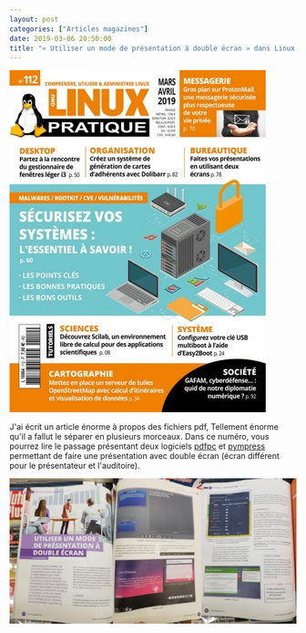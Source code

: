 ```yaml
---
layout: post
categories: ["Articles magazines"]
date: 2019-03-06 20:50:00
title: "« Utiliser un mode de présentation à double écran » dans Linux Pratique 112 (Mars-Avril 2019)"
---
```


[![couverture](/assets/images/articles/LP112-couv.webp)](https://boutique.ed-diamond.com/en-kiosque/1380-linux-pratique-112.html)

J'ai écrit un article énorme à propos des fichiers pdf, Tellement énorme
qu'il a fallut le séparer en plusieurs morceaux. Dans ce numéro, vous
pourrez lire le passage présentant deux logiciels
[pdfpc](https://pdfpc.github.io/) et [pympress](https://github.com/Cimbali/pympress)
permettant de faire une présentation avec
double écran (écran différent pour le présentateur et l'auditoire).

![preview](/assets/images/articles/LP112-presentation.webp)
